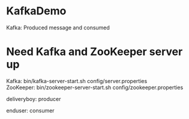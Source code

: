# KafkaDemo
 Kafka: Produced message and consumed

# Need Kafka and ZooKeeper server up
 Kafka: bin/kafka-server-start.sh config/server.properties <br>
 ZooKeeper: bin/zookeeper-server-start.sh config/zookeeper.properties

 deliveryboy: producer
 
 enduser: consumer
